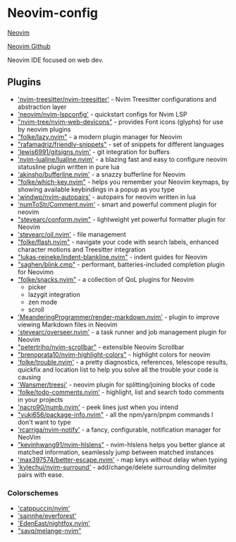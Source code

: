 # Neovim-config

[Neovim](https://neovim.io/)

[Neovim Github](https://github.com/neovim/neovim)

Neovim IDE focused on web dev.

## Plugins

- ['nvim-treesitter/nvim-treesitter'](https://github.com/nvim-treesitter/nvim-treesitter) - Nvim Treesitter configurations and abstraction layer
- ['neovim/nvim-lspconfig'](https://github.com/neovim/nvim-lspconfig) - quickstart configs for Nvim LSP
- ["nvim-tree/nvim-web-devicons"](https://github.com/nvim-tree/nvim-web-devicons) - provides Font icons (glyphs) for use by neovim plugins
- ["folke/lazy.nvim"](https://github.com/folke/lazy.nvim) - a modern plugin manager for Neovim
- ["rafamadriz/friendly-snippets"](https://github.com/rafamadriz/friendly-snippets) - set of snippets for different languages
- ['lewis6991/gitsigns.nvim'](https://github.com/lewis6991/gitsigns.nvim) - git integration for buffers
- ['nvim-lualine/lualine.nvim'](https://github.com/nvim-lualine/lualine.nvim) - a blazing fast and easy to configure neovim statusline plugin written in pure lua
- ['akinsho/bufferline.nvim'](https://github.com/akinsho/bufferline.nvim) - a snazzy bufferline for Neovim
- ["folke/which-key.nvim"](https://github.com/folke/which-key.nvim) - helps you remember your Neovim keymaps, by showing available keybindings in a popup as you type
- ['windwp/nvim-autopairs'](https://github.com/windwp/nvim-autopairs) - autopairs for neovim written in lua
- ['numToStr/Comment.nvim'](https://github.com/numToStr/Comment.nvim) - smart and powerful comment plugin for neovim
- ["stevearc/conform.nvim"](https://github.com/stevearc/conform.nvim) - lightweight yet powerful formatter plugin for Neovim
- ['stevearc/oil.nvim'](https://github.com/stevearc/oil.nvim) - file management
- ["folke/flash.nvim"](https://github.com/folke/flash.nvim) - navigate your code with search labels, enhanced character motions and Treesitter integration
- ["lukas-reineke/indent-blankline.nvim"](https://github.com/lukas-reineke/indent-blankline.nvim) - indent guides for Neovim
- ["saghen/blink.cmp"](https://github.com/saghen/blink.cmp) - performant, batteries-included completion plugin for Neovimn
- ["folke/snacks.nvim"](https://github.com/folke/snacks.nvim) - a collection of QoL plugins for Neovim
    - picker
    - lazygit integration
    - zen mode
    - scroll
- ['MeanderingProgrammer/render-markdown.nvim'](https://github.com/MeanderingProgrammer/render-markdown.nvim) - plugin to improve viewing Markdown files in Neovim
- ['stevearc/overseer.nvim'](https://github.com/stevearc/overseer.nvim) - a task runner and job management plugin for Neovim
- ["petertriho/nvim-scrollbar"](https://github.com/petertriho/nvim-scrollbar) - extensible Neovim Scrollbar
- ["brenoprata10/nvim-highlight-colors"](https://github.com/brenoprata10/nvim-highlight-colors) - highlight colors for neovim
- ['folke/trouble.nvim'](https://github.com/folke/trouble.nvim) - a pretty diagnostics, references, telescope results, quickfix and location list to help you solve all the trouble your code is causing
- ['Wansmer/treesj'](https://github.com/Wansmer/treesj) - neovim plugin for splitting/joining blocks of code
- ['folke/todo-comments.nvim'](https://github.com/folke/todo-comments.nvim) - highlight, list and search todo comments in your projects
- ['nacro90/numb.nvim'](https://github.com/nacro90/numb.nvim) - peek lines just when you intend
- ["vuki656/package-info.nvim"](https://github.com/vuki656/package-info.nvim) - all the npm/yarn/pnpm commands I don't want to type
- ['rcarriga/nvim-notify'](https://github.com/rcarriga/nvim-notify) - a fancy, configurable, notification manager for NeoVim
- ["kevinhwang91/nvim-hlslens"](https://github.com/kevinhwang91/nvim-hlslens) - nvim-hlslens helps you better glance at matched information, seamlessly jump between matched instances
- ['max397574/better-escape.nvim'](https://github.com/max397574/better-escape.nvim) - map keys without delay when typing
- ['kylechui/nvim-surround'](https://github.com/kylechui/nvim-surround) - add/change/delete surrounding delimiter pairs with ease.

### Colorschemes

- ['catppuccin/nvim'](https://github.com/catppuccin/nvim)
- ['sainnhe/everforest'](https://github.com/sainnhe/everforest)
- ['EdenEast/nightfox.nvim'](https://github.com/EdenEast/nightfox.nvim)
- ["savq/melange-nvim"](https://github.com/savq/melange-nvim)
